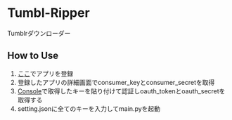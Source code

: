 # Tumbl-Ripper
Tumblrダウンローダー

## How to Use
1. [ここ](https://www.tumblr.com/oauth/apps)でアプリを登録
2. 登録したアプリの詳細画面でconsumer_keyとconsumer_secretを取得
3. [Console](https://api.tumblr.com/console/calls/user/info)で取得したキーを貼り付けて認証しoauth_tokenとoauth_secretを取得する
4. setting.jsonに全てのキーを入力してmain.pyを起動
